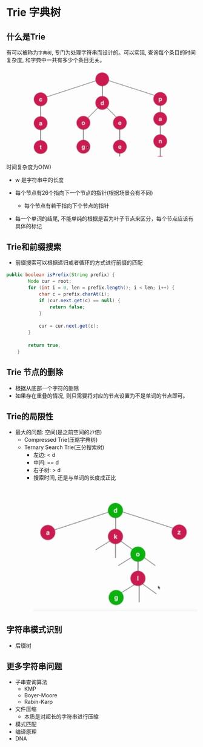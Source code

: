 # Trie 字典树
## 什么是Trie
有可以被称为`字典树`, 专门为处理字符串而设计的。可以实现, 查询每个条目的时间复杂度, 和字典中一共有多少个条目无关。

![trie结构图](../../img/数据结构/trie.png)

时间复杂度为O(W)
- w 是字符串中的长度


- 每个节点有26个指向下一个节点的指针(根据场景会有不同)
  - 每个节点有若干指向下个节点的指针
- 每一个单词的结尾, 不能单纯的根据是否为叶子节点来区分，每个节点应该有具体的标记

## Trie和前缀搜索
- 前缀搜索可以根据递归或者循环的方式进行前缀的匹配
```java
public boolean isPrefix(String prefix) {
        Node cur = root;
        for (int i = 0, len = prefix.length(); i < len; i++) {
            char c = prefix.charAt(i);
            if (cur.next.get(c) == null) {
                return false;
            }

            cur = cur.next.get(c);
        }

        return true;
    }
```

## Trie 节点的删除
- 根据从底部一个字符的删除
- 如果存在重叠的情况, 则只需要将对应的节点设置为不是单词的节点即可。

## Trie的局限性
- 最大的问题: 空间(是之前空间的`27`倍)
  - Compressed Trie(压缩字典树)
  - Ternary Search Trie(三分搜索树)
    - 左边: < d
    - 中间: == d
    - 右子树: > d
    - 搜索时间, 还是与单词的长度成正比
![三分树](../../img/数据结构/TST.png)


## 字符串模式识别
- 后缀树

## 更多字符串问题
- 子串查询算法
  - KMP
  - Boyer-Moore
  - Rabin-Karp
- 文件压缩
  - 本质是对超长的字符串进行压缩
- 模式匹配
- 编译原理
- DNA
